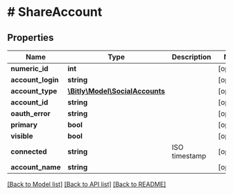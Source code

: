 # # ShareAccount

## Properties

Name | Type | Description | Notes
------------ | ------------- | ------------- | -------------
**numeric_id** | **int** |  | [optional]
**account_login** | **string** |  | [optional]
**account_type** | [**\Bitly\Model\SocialAccounts**](SocialAccounts.md) |  | [optional]
**account_id** | **string** |  | [optional]
**oauth_error** | **string** |  | [optional]
**primary** | **bool** |  | [optional]
**visible** | **bool** |  | [optional]
**connected** | **string** | ISO timestamp | [optional]
**account_name** | **string** |  | [optional]

[[Back to Model list]](../../README.md#models) [[Back to API list]](../../README.md#endpoints) [[Back to README]](../../README.md)
